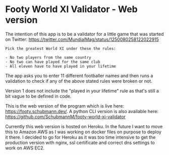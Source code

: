 # Footy World XI Validator - Web version

The intention of this app is to be a validator for a little game that was started on Twitter: https://twitter.com/MundialMag/status/1250080258122022915

```
Pick the greatest World XI under these the rules:
 
- No two players from the same country
- No two can have played for the same club
- All eleven have to have played in your lifetime
```

The app asks you to enter 11 different footballer names and then runs a validation to check if any of the above stated rules were broken or not.

Version 1 does not include the "played in your lifetime" rule as that's still a bit vague to be defined in code.

This is the web version of the program which is live here: https://footy.schubmann.dev/. 
A python CLI version is also available here: https://github.com/SchubmannM/footy-world-xi-validator

Currently this web version is hosted on Heroku. In the future I want to move this to Amazon AWS as I was working on docker files on purpose to deploy it there. I decided to go for Heroku as it was too time intensive to get the production version with nginx, ssl certificate and correct dns settings to work on AWS EC2. 
